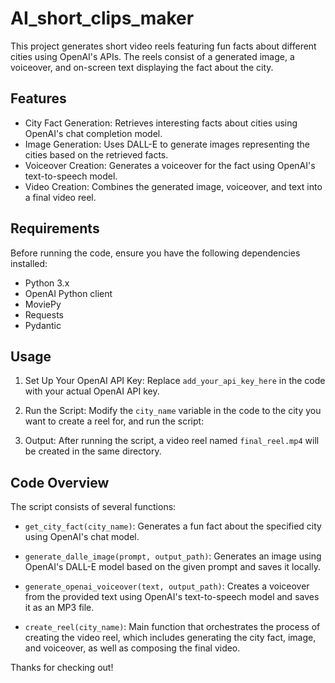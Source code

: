 # AI_short_clips_maker


This project generates short video reels featuring fun facts about different cities using OpenAI's APIs. The reels consist of a generated image, a voiceover, and on-screen text displaying the fact about the city.


## Features

- City Fact Generation: Retrieves interesting facts about cities using OpenAI's chat completion model.
- Image Generation: Uses DALL-E to generate images representing the cities based on the retrieved facts.
- Voiceover Creation: Generates a voiceover for the fact using OpenAI's text-to-speech model.
- Video Creation: Combines the generated image, voiceover, and text into a final video reel.


## Requirements

Before running the code, ensure you have the following dependencies installed:

- Python 3.x
- OpenAI Python client
- MoviePy
- Requests
- Pydantic


## Usage

1. Set Up Your OpenAI API Key:
   Replace `add_your_api_key_here` in the code with your actual OpenAI API key.

2. Run the Script:
   Modify the `city_name` variable in the code to the city you want to create a reel for, and run the script:

3. Output:
   After running the script, a video reel named `final_reel.mp4` will be created in the same directory.


## Code Overview

The script consists of several functions:

- `get_city_fact(city_name)`: Generates a fun fact about the specified city using OpenAI's chat model.

- `generate_dalle_image(prompt, output_path)`: Generates an image using OpenAI's DALL-E model based on the given prompt and saves it locally.

- `generate_openai_voiceover(text, output_path)`: Creates a voiceover from the provided text using OpenAI's text-to-speech model and saves it as an MP3 file.

- `create_reel(city_name)`: Main function that orchestrates the process of creating the video reel, which includes generating the city fact, image, and voiceover, as well as composing the final video.

Thanks for checking out!
